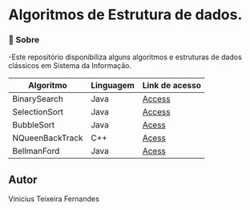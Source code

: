 # Algoritmos de Estrutura de dados.

### 📖 Sobre 
-Este repositório disponibiliza alguns algoritmos e estruturas de dados clássicos em Sistema da Informação.

 

| Algoritmo           |Linguagem|  Link de acesso     |
| ------------------- |----------| ------------------- |
|    BinarySearch     |Java| [Access](https://github.com/Teixeira007/Estrutura-de-Dados-2/blob/main/BinarySearch.java) |
|    SelectionSort    |Java| [Access](https://github.com/Teixeira007/Estrutura-de-Dados-2/blob/main/SelectionSort.java) |
|    BubbleSort       |Java| [Acess](https://github.com/Teixeira007/Estrutura-de-Dados-2/blob/main/BubbleSort.java)|
|    NQueenBackTrack       |C++| [Acess](https://github.com/Teixeira007/Estrutura-de-Dados-2/blob/main/NQueenBackTrack.cpp)|
|    BellmanFord       |Java| [Acess](https://github.com/Teixeira007/Estrutura-de-Dados-2/tree/main/BellmanFord)|

## Autor
Vinicius Teixeira Fernandes
